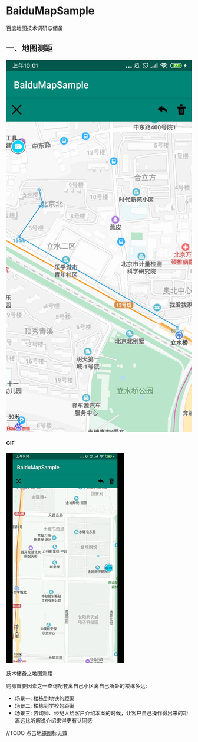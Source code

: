 # BaiduMapSample

百度地图技术调研与储备



## 一、地图测距

![Screenshot_2020-01-14-10-01-47-654_baidumapsdk.demo](images/Screenshot_2020-01-14-10-01-47-654_baidumapsdk.demo.jpg)



#### GIF

![地图测距](images/地图测距.gif)



技术储备之地图测距

购房首要因素之一查询配套离自己小区离自己所处的楼栋多远:

- 场景一: 楼栋到地铁的距离
- 场景二: 楼栋到学校的距离
- 场景三: 咨询师、经纪人给客户介绍本案的时候，让客户自己操作得出来的距离远比听解说介绍来得更有认同感





//TODO 点击地铁图标无效